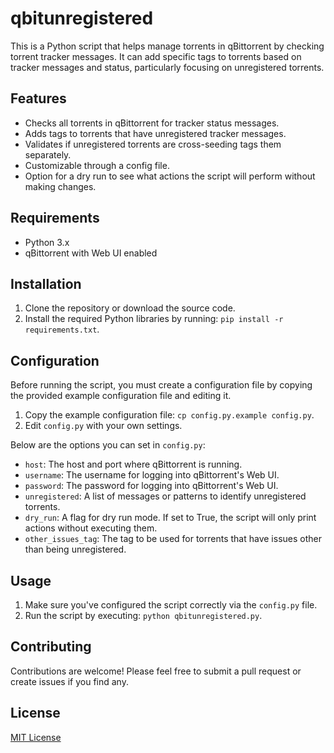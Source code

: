 # qbitunregistered

This is a Python script that helps manage torrents in qBittorrent by checking torrent tracker messages. It can add specific tags to torrents based on tracker messages and status, particularly focusing on unregistered torrents.

## Features

- Checks all torrents in qBittorrent for tracker status messages.
- Adds tags to torrents that have unregistered tracker messages.
- Validates if unregistered torrents are cross-seeding tags them separately.
- Customizable through a config file.
- Option for a dry run to see what actions the script will perform without making changes.

## Requirements

- Python 3.x
- qBittorrent with Web UI enabled

## Installation

1. Clone the repository or download the source code.
2. Install the required Python libraries by running: `pip install -r requirements.txt`.

## Configuration

Before running the script, you must create a configuration file by copying the provided example configuration file and editing it.

1. Copy the example configuration file: `cp config.py.example config.py`.
2. Edit `config.py` with your own settings.

Below are the options you can set in `config.py`:

- `host`: The host and port where qBittorrent is running.
- `username`: The username for logging into qBittorrent's Web UI.
- `password`: The password for logging into qBittorrent's Web UI.
- `unregistered`: A list of messages or patterns to identify unregistered torrents.
- `dry_run`: A flag for dry run mode. If set to True, the script will only print actions without executing them.
- `other_issues_tag`: The tag to be used for torrents that have issues other than being unregistered.

## Usage

1. Make sure you've configured the script correctly via the `config.py` file.
2. Run the script by executing: `python qbitunregistered.py`.

## Contributing

Contributions are welcome! Please feel free to submit a pull request or create issues if you find any.

## License

[MIT License](LICENSE)
